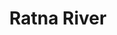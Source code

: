 ---
title: "Ratna River"
title_bn: "রত্না নদী"
description: "Ratna river starts from the Rakoya bil and first stream ends at the Chaiya bil, second stream ends at the Noyakandi bil, third stream ends at the Bhanga river."
---
